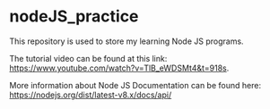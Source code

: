 # nodeJS_practice
This repository is used to store my learning Node JS programs.

The tutorial video can be found at this link: https://www.youtube.com/watch?v=TlB_eWDSMt4&t=918s.

More information about Node JS Documentation can be found here: https://nodejs.org/dist/latest-v8.x/docs/api/
